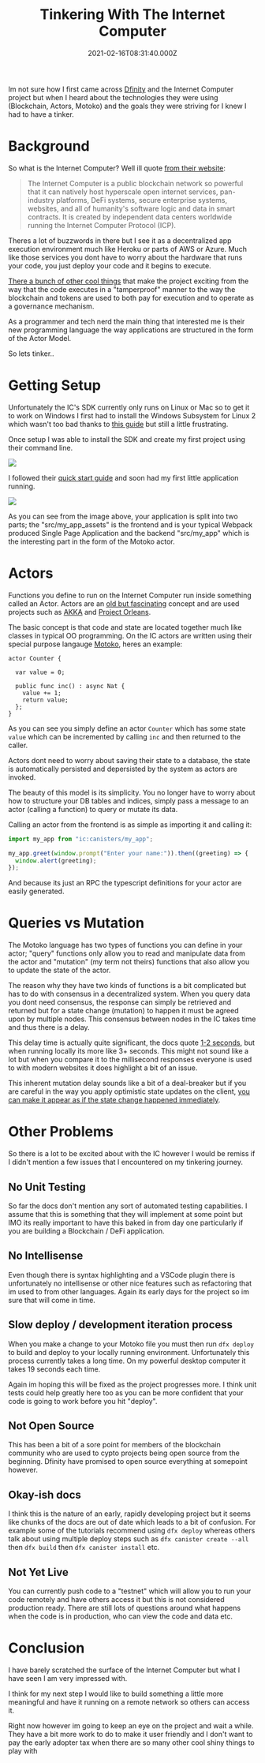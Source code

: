 ﻿---
coverImage: ./header.jpg
date: '2021-02-16T08:31:40.000Z'
tags:
  - tinker
  - blockchain
  - motoko
  - actors
title: Tinkering With The Internet Computer
---

Im not sure how I first came across [Dfinity](dfinity.org) and the Internet Computer project but when I heard about the technologies they were using (Blockchain, Actors, Motoko) and the goals they were striving for I knew I had to have a tinker.

<!-- more -->

# Background

So what is the Internet Computer? Well ill quote [from their website](https://dfinity.org/):

> The Internet Computer is a public blockchain network so powerful that it can natively host hyperscale open internet services, pan-industry platforms, DeFi systems, secure enterprise systems, websites, and all of humanity's software logic and data in smart contracts. It is created by independent data centers worldwide running the Internet Computer Protocol (ICP).

Theres a lot of buzzwords in there but I see it as a decentralized app execution environment much like Heroku or parts of AWS or Azure. Much like those services you dont have to worry about the hardware that runs your code, you just deploy your code and it begins to execute.

[There a bunch of other cool things](https://dfinity.org/faq/) that make the project exciting from the way that the code executes in a "tamperproof" manner to the way the blockchain and tokens are used to both pay for execution and to operate as a governance mechanism.

As a programmer and tech nerd the main thing that interested me is their new programming language the way applications are structured in the form of the Actor Model.

So lets tinker..

# Getting Setup

Unfortunately the IC's SDK currently only runs on Linux or Mac so to get it to work on Windows I first had to install the Windows Subsystem for Linux 2 which wasn't too bad thanks to [this guide](https://www.omgubuntu.co.uk/how-to-install-wsl2-on-windows-10) but still a little frustrating.

Once setup I was able to install the SDK and create my first project using their command line.

![](./ic-terminal1.png)

I followed their [quick start guide](https://sdk.dfinity.org/docs/quickstart/local-quickstart.html) and soon had my first little application running.

![](./hello-world.png)

As you can see from the image above, your application is split into two parts; the "src/my_app_assets" is the frontend and is your typical Webpack produced Single Page Application and the backend "src/my_app" which is the interesting part in the form of the Motoko actor.

# Actors

Functions you define to run on the Internet Computer run inside something called an Actor. Actors are an [old but fascinating](https://www.brianstorti.com/the-actor-model/#:~:text=The%20actor%20model%20is%20a,this%20model%20is%20probably%20Erlang%20.) concept and are used projects such as [AKKA](https://akka.io/) and [Project Orleans](https://dotnet.github.io/orleans/).

The basic concept is that code and state are located together much like classes in typical OO programming. On the IC actors are written using their special purpose langauge [Motoko](https://sdk.dfinity.org/docs/language-guide/motoko.html), heres an example:

```motoko
actor Counter {

  var value = 0;

  public func inc() : async Nat {
    value += 1;
    return value;
  };
}
```

As you can see you simply define an actor `Counter` which has some state `value` which can be incremented by calling `inc` and then returned to the caller.

Actors dont need to worry about saving their state to a database, the state is automatically persisted and depersisted by the system as actors are invoked.

The beauty of this model is its simplicity. You no longer have to worry about how to structure your DB tables and indices, simply pass a message to an actor (calling a function) to query or mutate its data.

Calling an actor from the frontend is as simple as importing it and calling it:

```js
import my_app from "ic:canisters/my_app";

my_app.greet(window.prompt("Enter your name:")).then((greeting) => {
  window.alert(greeting);
});
```

And because its just an RPC the typescript definitions for your actor are easily generated.

# Queries vs Mutation

The Motoko language has two types of functions you can define in your actor; "query" functions only allow you to read and manipulate data from the actor and "mutation" (my term not theirs) functions that also allow you to update the state of the actor.

The reason why they have two kinds of functions is a bit complicated but has to do with consensus in a decentralized system. When you query data you dont need consensus, the response can simply be retrieved and returned but for a state change (mutation) to happen it must be agreed upon by multiple nodes. This consensus between nodes in the IC takes time and thus there is a delay.

This delay time is actually quite significant, the docs quote [1-2 seconds](https://dfinity.org/faq/), but when running locally its more like 3+ seconds. This might not sound like a lot but when you compare it to the millisecond responses everyone is used to with modern websites it does highlight a bit of an issue.

This inherent mutation delay sounds like a bit of a deal-breaker but if you are careful in the way you apply optimistic state updates on the client, [you can make it appear as if the state change happened immediately](https://medium.com/dfinity/how-i-built-a-multiplayer-reversi-game-on-the-internet-computer-f67d2fed0fc3).

# Other Problems

So there is a lot to be excited about with the IC however I would be remiss if I didn't mention a few issues that I encountered on my tinkering journey.

## No Unit Testing

So far the docs don't mention any sort of automated testing capabilities. I assume that this is something that they will implement at some point but IMO its really important to have this baked in from day one particularly if you are building a Blockchain / DeFi application.

## No Intellisense

Even though there is syntax highlighting and a VSCode plugin there is unfortunately no intellisense or other nice features such as refactoring that im used to from other languages. Again its early days for the project so im sure that will come in time.

## Slow deploy / development iteration process

When you make a change to your Motoko file you must then run `dfx deploy` to build and deploy to your locally running environment. Unfortunately this process currently takes a long time. On my powerful desktop computer it takes 19 seconds each time.

Again im hoping this will be fixed as the project progresses more. I think unit tests could help greatly here too as you can be more confident that your code is going to work before you hit "deploy".

## Not Open Source

This has been a bit of a sore point for members of the blockchain community who are used to cypto projects being open source from the beginning. Dfinity have promised to open source everything at somepoint however.

## Okay-ish docs

I think this is the nature of an early, rapidly developing project but it seems like chunks of the docs are out of date which leads to a bit of confusion. For example some of the tutorials recommend using `dfx deploy` whereas others talk about using multiple deploy steps such as `dfx canister create --all` then `dfx build` then `dfx canister install` etc.

## Not Yet Live

You can currently push code to a "testnet" which will allow you to run your code remotely and have others access it but this is not considered production ready. There are still lots of questions around what happens when the code is in production, who can view the code and data etc.

# Conclusion

I have barely scratched the surface of the Internet Computer but what I have seen I am very impressed with.

I think for my next step I would like to build something a little more meaningful and have it running on a remote network so others can access it.

Right now however im going to keep an eye on the project and wait a while. They have a bit more work to do to make it user friendly and I don't want to pay the early adopter tax when there are so many other cool shiny things to play with
